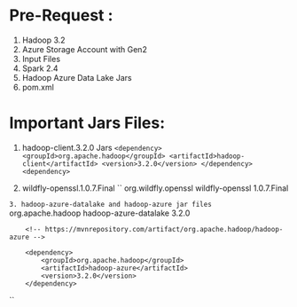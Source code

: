 # Pre-Request :
1. Hadoop 3.2
2. Azure Storage Account with Gen2 
3. Input Files
4. Spark 2.4
5. Hadoop Azure Data Lake Jars
6. pom.xml

# Important Jars Files:
1. hadoop-client.3.2.0 Jars
``
    <dependency>
            <groupId>org.apache.hadoop</groupId>
            <artifactId>hadoop-client</artifactId>
            <version>3.2.0</version>
        </dependency>
        <dependency>
``

2. wildfly-openssl.1.0.7.Final
 ``
        <dependency>
            <groupId>org.wildfly.openssl</groupId>
            <artifactId>wildfly-openssl</artifactId>
            <version>1.0.7.Final</version>
        </dependency>

``
3. hadoop-azure-datalake and hadoop-azure jar files 
``
 <dependency>
            <groupId>org.apache.hadoop</groupId>
            <artifactId>hadoop-azure-datalake</artifactId>
            <version>3.2.0</version>
        </dependency>

        <!-- https://mvnrepository.com/artifact/org.apache.hadoop/hadoop-azure -->

        <dependency>
            <groupId>org.apache.hadoop</groupId>
            <artifactId>hadoop-azure</artifactId>
            <version>3.2.0</version>
        </dependency>
``
